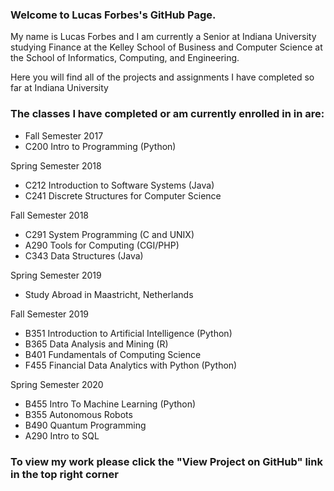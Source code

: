 ### Welcome to Lucas Forbes's GitHub Page.
My name is Lucas Forbes and I am currently a Senior at Indiana University studying Finance at the Kelley School of Business and Computer Science at the School of Informatics, Computing, and Engineering.  

Here you will find all of the projects and assignments I have completed so far at Indiana University

### The classes I have completed or am currently enrolled in in are:
* Fall Semester 2017  
* C200 Intro to Programming (Python)  
  
Spring Semester 2018  
* C212 Introduction to Software Systems (Java)  
* C241 Discrete Structures for Computer Science  
  
Fall Semester 2018  
* C291 System Programming (C and UNIX) 
* A290 Tools for Computing (CGI/PHP)  
* C343 Data Structures (Java)

Spring Semester 2019 
* Study Abroad in Maastricht, Netherlands

Fall Semester 2019  
* B351 Introduction to Artificial Intelligence (Python)    
* B365 Data Analysis and Mining (R)
* B401 Fundamentals of Computing Science
* F455 Financial Data Analytics with Python (Python) 

Spring Semester 2020
* B455 Intro To Machine Learning (Python)
* B355 Autonomous Robots
* B490 Quantum Programming
* A290 Intro to SQL



### To view my work please click the "View Project on GitHub" link in the top right corner
